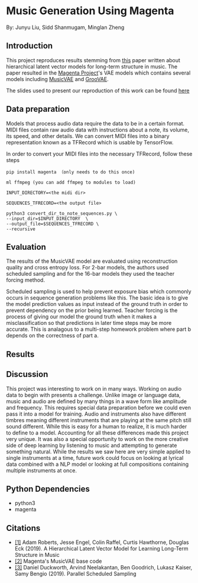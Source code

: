 # Music Generation Using Magenta
By: Junyu Liu, Sidd Shanmugam, Minglan Zheng

## Introduction
This project reproduces results stemming from [this](https://arxiv.org/pdf/1803.05428.pdf) paper written about hierarchical latent vector models for long-term structure in music. The paper resulted in the [Magenta Project](https://magenta.tensorflow.org/)'s VAE models which contains several models including [MusicVAE](https://github.com/magenta/magenta/tree/main/magenta/models/music_vae#musicvae-a-hierarchical-recurrent-variational-autoencoder-for-music) and [GrooVAE](https://github.com/magenta/magenta/tree/main/magenta/models/music_vae#groovae). 

The slides used to present our reproduction of this work can be found [here](https://docs.google.com/presentation/d/1eq6TXIcUN9CCoQ9xSQ6d6CwnDIS0M2twH8SrhgaBlL8/edit?usp=sharing)

## Data preparation 
Models that process audio data require the data to be in a certain format. MIDI files contain raw audio data with instructions about a note, its volume, its speed, and other details. We can convert MIDI files into a binary representation known as a TFRecord which is usable by TensorFlow.

In order to convert your MIDI files into the necessary TFRecord, follow these steps

```
pip install magenta （only needs to do this once)

ml ffmpeg (you can add ffmpeg to modules to load)

INPUT_DIRECTORY=<the midi dir>

SEQUENCES_TFRECORD=<the output file>

python3 convert_dir_to_note_sequences.py \
--input_dir=$INPUT_DIRECTORY  \
--output_file=$SEQUENCES_TFRECORD \
--recursive
```

## Evaluation 
The results of the MusicVAE model are evaluated using reconstruction quality and cross entropy loss. For 2-bar models, the authors used scheduled sampling and for the 16-bar models they used the teacher forcing method.

Scheduled sampling is used to help prevent exposure bias which commonly occurs in sequence generation problems like this. The basic idea is to give the model prediction values as input instead of the ground truth in order to prevent dependency on the prior being learned.
Teacher forcing is the process of giving our model the ground truth when it makes a misclassification so that predictions in later time steps may be more accurate. This is analagous to a multi-step homework problem where part b depends on the correctness of part a. 


## Results


## Discussion

This project was interesting to work on in many ways. Working on audio data to begin with presents a challenge. Unlike image or language data, music and audio are defined by many things in a wave form like amplitude and frequency. This requires special data preparation before we could even pass it into a model for training. Audio and instruments also have different timbres meaning different instruments that are playing at the same pitch still sound different. While this is easy for a human to realize, it is much harder to define to a model. Accounting for all these differences made this project very unique. It was also a special opportunity to work on the more creative side of deep learning by listening to music and attempting to generate something natural. While the results we saw here are very simple applied to single instruments at a time, future work could focus on looking at lyrical data combined with a NLP model or looking at full compositions containing multiple instruments at once.


## Python Dependencies

- python3
- magenta


## Citations
- [[1]](https://arxiv.org/pdf/1803.05428.pdf) Adam Roberts, Jesse Engel, Colin Raffel, Curtis Hawthorne, Douglas Eck (2019). A Hierarchical Latent Vector Model for Learning Long-Term Structure in Music
- [[2]](https://github.com/magenta/magenta/tree/master/magenta/models/music_vae) Magenta's MusicVAE base code
- [[3]](https://arxiv.org/pdf/1906.04331.pdf) Daniel Duckworth, Arvind Neelakantan, Ben Goodrich, Lukasz Kaiser, Samy Bengio (2019). Parallel Scheduled Sampling 



